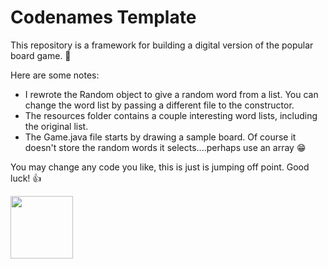 # Codenames Template

This repository is a framework for building a digital version of the popular board game. :game_die:

Here are some notes:

* I rewrote the Random object to give a random word from a list.  You can change the word list by passing a different file to the constructor.
* The resources folder contains a couple interesting word lists, including the original list.
* The Game.java file starts by drawing a sample board.  Of course it doesn't store the random words it selects....perhaps use an array :grin:

You may change any code you like, this is just is jumping off point.  Good luck! :+1:

<img src="https://images-na.ssl-images-amazon.com/images/I/91rEXffAsfL._SL1500_.jpg" width="100px">
